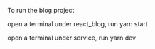 To run the blog project

open a terminal under react_blog, run yarn start

open a terminal under service, run yarn dev

